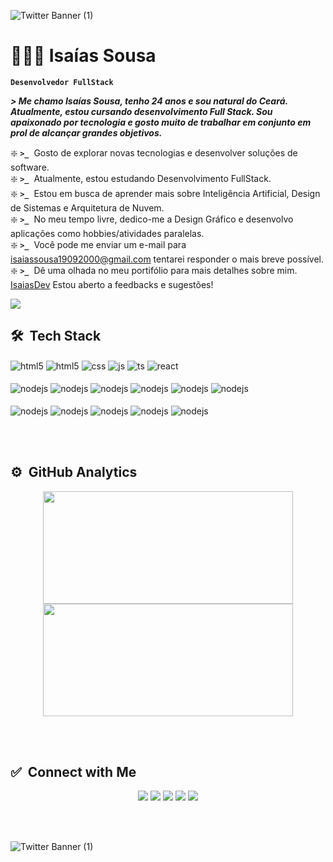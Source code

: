 ![Twitter Banner (1)](https://raw.githubusercontent.com/IsaiasSn7/My-Portifolio-teste/refs/heads/main/imgs/banner.png)

# 👨🏻‍💻 Isaías Sousa

**`Desenvolvedor FullStack`**

***> Me chamo Isaías Sousa, tenho 24 anos e sou natural do Ceará. Atualmente, estou cursando desenvolvimento Full Stack. Sou apaixonado por tecnologia e gosto muito de trabalhar em conjunto em prol de alcançar grandes objetivos.***

❇️ **`>_`** &nbsp;Gosto de explorar novas tecnologias e desenvolver soluções de software.\
❇️ **`>_`** &nbsp;Atualmente, estou estudando Desenvolvimento FullStack.\
❇️ **`>_`** &nbsp;Estou em busca de aprender mais sobre Inteligência Artificial, Design de Sistemas e Arquitetura de Nuvem.\
❇️ **`>_`** &nbsp;No meu tempo livre, dedico-me a Design Gráfico e desenvolvo aplicações como hobbies/atividades paralelas.\
❇️ **`>_`** &nbsp;Você pode me enviar um e-mail para isaiassousa19092000@gmail.com tentarei responder o mais breve possível.\
❇️ **`>_`** &nbsp;Dê uma olhada no meu portifólio para mais detalhes sobre mim. [IsaiasDev](https://site-meu-portifolio.vercel.app/) Estou aberto a feedbacks e sugestões!

<img src="https://user-images.githubusercontent.com/73097560/115834477-dbab4500-a447-11eb-908a-139a6edaec5c.gif">

<!-- <img alt="Night Coding" src="https://raw.githubusercontent.com/IsaiasSn7/Site-Meu-Portifolio/refs/heads/main/img/pc-gif.gif" align="right"/> -->

## 🛠 &nbsp;Tech Stack

<div style="display: inline_block">
  <img align="center" alt="html5" src="https://img.shields.io/badge/GIT-f46d00?style=for-the-badge&logo=git&logoColor=white" />
  <img align="center" alt="html5" src="https://img.shields.io/badge/HTML5-E34F26?style=for-the-badge&logo=html5&logoColor=white" />
  <img align="center" alt="css" src="https://img.shields.io/badge/css-blue?style=for-the-badge&logo=css&logoColor=white" />
  <img align="center" alt="js" src="https://img.shields.io/badge/JavaScript-F7DF1E?style=for-the-badge&logo=javascript&logoColor=black" />
  <img align="center" alt="ts" src="https://img.shields.io/badge/TypeScript-007ACC?style=for-the-badge&logo=typescript&logoColor=white" />
  <img align="center" alt="react" src="https://img.shields.io/badge/React-aqua?style=for-the-badge&logo=react&logoColor=black" /><br/><br/>
  <img align="center" alt="nodejs" src="https://img.shields.io/badge/Node.js-43853D?style=for-the-badge&logo=node.js&logoColor=white" />
  <img align="center" alt="nodejs" src="https://img.shields.io/badge/Tailwind_CSS-white?style=for-the-badge&logo=tailwind-css&logoColor=blue" />
  <img align="center" alt="nodejs" src="https://img.shields.io/badge/Jest-323330?style=for-the-badge&logo=Jest&logoColor=white" />
  <img align="center" alt="nodejs" src="https://img.shields.io/badge/-MongoDB-13aa52?style=for-the-badge&logo=mongodb&logoColor=white" />
  <img align="center" alt="nodejs" src="https://img.shields.io/badge/-Express-373737?style=for-the-badge&logo=Express&logoColor=green" />
  <img align="center" alt="nodejs" src="https://img.shields.io/badge/axios.js-white?style=for-the-badge&logo=axios&logoColor=5A29E4" /><br/><br/>
  <img align="center" alt="nodejs" src="https://img.shields.io/badge/Prisma-grey?style=for-the-badge&logo=Prisma&logoColor=19c9af" />
  <img align="center" alt="nodejs" src="https://img.shields.io/badge/Bootstrap-563D7C?style=for-the-badge&logo=bootstrap&logoColor=white" />
  <img align="center" alt="nodejs" src="https://img.shields.io/badge/NPM-white?style=for-the-badge&logo=npm&logoColor=e20402" />
  <img align="center" alt="nodejs" src="https://img.shields.io/badge/cypress-black?style=for-the-badge&logo=cypress&logoColor=23E5E5E5" />
  <img align="center" alt="nodejs" src="https://img.shields.io/badge/Figma-b412ad?style=for-the-badge&logo=figma&logoColor=white" />
</div>

<br/><br/>

## ⚙️ &nbsp;GitHub Analytics



<p align="center">
<a href="https://github.com/IsaiasSn7">
  <img height="180em" width="400em" src="https://github-readme-stats-eight-theta.vercel.app/api?username=IsaiasSn7&show_icons=true&theme=gotham&include_all_commits=true&count_private=true"/>
  <img height="180em" width="400em" src="https://github-readme-stats-eight-theta.vercel.app/api/top-langs/?username=IsaiasSn7&layout=compact&langs_count=8&theme=gotham"/>
</a>
</p>

<br/><br/>

## ✅ &nbsp;Connect with Me

<p align="center">
<a href="https://www.adityavsingh.com"><img src="https://img.shields.io/badge/Instagram-%23E4405F.svg?style=for-the-badge&logo=Instagram&logoColor=white"/></a>
<a href="https://linkedin.com/in/AVS1508"><img src="https://img.shields.io/badge/linkedin-%230077B5.svg?style=for-the-badge&logo=linkedin&logoColor=white"/></a>
<a href="mailto:avsingh@umass.edu"><img src="https://img.shields.io/badge/YouTube-%23FF0000.svg?style=for-the-badge&logo=YouTube&logoColor=white"/></a>
<a href="mailto:avsingh@umass.edu"><img src="https://img.shields.io/badge/Vercel-000000?style=for-the-badge&logo=vercel&logoColor=white"/></a>
<a href="mailto:avsingh@umass.edu"><img src="https://img.shields.io/badge/whatsapp-43853D?style=for-the-badge&logo=whatsapp&logoColor=white"/></a>
</p>

<br/><br/>

![Twitter Banner (1)](https://raw.githubusercontent.com/IsaiasSn7/My-Portifolio-teste/refs/heads/main/imgs/banner.png)
